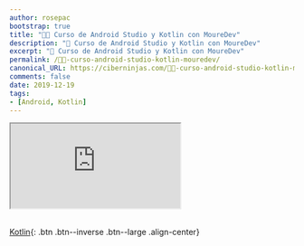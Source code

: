 ```yaml
---
author: rosepac
bootstrap: true
title: "👨‍💻 Curso de Android Studio y Kotlin con MoureDev"
description: "📲 Curso de Android Studio y Kotlin con MoureDev"
excerpt: "📲 Curso de Android Studio y Kotlin con MoureDev"
permalink: /👨‍💻-curso-android-studio-kotlin-mouredev/
canonical_URL: https://ciberninjas.com/👨‍💻-curso-android-studio-kotlin-mouredev/
comments: false
date: 2019-12-19
tags:
- [Android, Kotlin]
---
```


<div class="embed-responsive embed-responsive-16by9">
  <iframe class="embed-responsive-item" src="https://www.youtube-nocookie.com/embed/videoseries?list=PLNdFk2_brsRdYF0FXDtSaGvluzBNHRbNe" allowfullscreen></iframe>
</div><br/>

[Kotlin](/cursos-tecnologia/#kotlin){: .btn .btn--inverse .btn--large .align-center}
